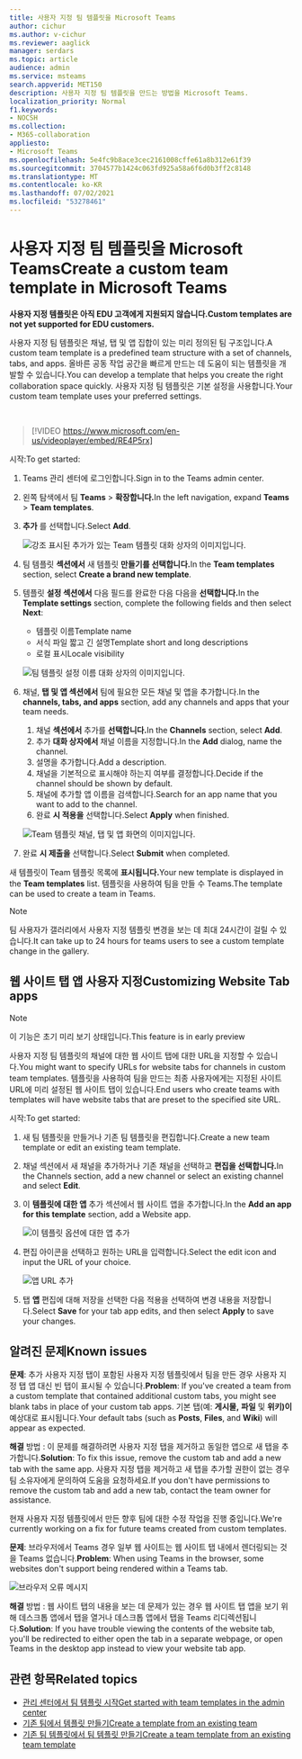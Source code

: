 ```yaml
---
title: 사용자 지정 팀 템플릿을 Microsoft Teams
author: cichur
ms.author: v-cichur
ms.reviewer: aaglick
manager: serdars
ms.topic: article
audience: admin
ms.service: msteams
search.appverid: MET150
description: 사용자 지정 팀 템플릿을 만드는 방법을 Microsoft Teams.
localization_priority: Normal
f1.keywords:
- NOCSH
ms.collection:
- M365-collaboration
appliesto:
- Microsoft Teams
ms.openlocfilehash: 5e4fc9b8ace3cec2161008cffe61a8b312e61f39
ms.sourcegitcommit: 3704577b1424c063fd925a58a6f6d0b3ff2c8148
ms.translationtype: MT
ms.contentlocale: ko-KR
ms.lasthandoff: 07/02/2021
ms.locfileid: "53278461"
---
```

# <a name="create-a-custom-team-template-in-microsoft-teams"></a><span data-ttu-id="e67a7-103">사용자 지정 팀 템플릿을 Microsoft Teams</span><span class="sxs-lookup"><span data-stu-id="e67a7-103">Create a custom team template in Microsoft Teams</span></span>

<span data-ttu-id="e67a7-104">**사용자 지정 템플릿은 아직 EDU 고객에게 지원되지 않습니다.**</span><span class="sxs-lookup"><span data-stu-id="e67a7-104">**Custom templates are not yet supported for EDU customers.**</span></span>

<span data-ttu-id="e67a7-105">사용자 지정 팀 템플릿은 채널, 탭 및 앱 집합이 있는 미리 정의된 팀 구조입니다.</span><span class="sxs-lookup"><span data-stu-id="e67a7-105">A custom team template is a predefined team structure with a set of channels, tabs, and apps.</span></span> <span data-ttu-id="e67a7-106">올바른 공동 작업 공간을 빠르게 만드는 데 도움이 되는 템플릿을 개발할 수 있습니다.</span><span class="sxs-lookup"><span data-stu-id="e67a7-106">You can develop a template that helps you create the right collaboration space quickly.</span></span> <span data-ttu-id="e67a7-107">사용자 지정 팀 템플릿은 기본 설정을 사용합니다.</span><span class="sxs-lookup"><span data-stu-id="e67a7-107">Your custom team template uses your preferred settings.</span></span>  

<br>

> [!VIDEO https://www.microsoft.com/en-us/videoplayer/embed/RE4P5rx]


<span data-ttu-id="e67a7-108">시작:</span><span class="sxs-lookup"><span data-stu-id="e67a7-108">To get started:</span></span>

1. <span data-ttu-id="e67a7-109">Teams 관리 센터에 로그인합니다.</span><span class="sxs-lookup"><span data-stu-id="e67a7-109">Sign in to the Teams admin center.</span></span>

2. <span data-ttu-id="e67a7-110">왼쪽 탐색에서 팀 **Teams**  >  **확장합니다.**</span><span class="sxs-lookup"><span data-stu-id="e67a7-110">In the left navigation, expand **Teams** > **Team templates**.</span></span>

3. <span data-ttu-id="e67a7-111">**추가** 를 선택합니다.</span><span class="sxs-lookup"><span data-stu-id="e67a7-111">Select **Add**.</span></span>

    ![강조 표시된 추가가 있는 Team 템플릿 대화 상자의 이미지입니다.](media/team-templates-new.png)

4. <span data-ttu-id="e67a7-113">팀 템플릿 **섹션에서** 새 템플릿 **만들기를 선택합니다.**</span><span class="sxs-lookup"><span data-stu-id="e67a7-113">In the **Team templates** section, select **Create a brand new template**.</span></span>

5. <span data-ttu-id="e67a7-114">템플릿 **설정 섹션에서** 다음 필드를 완료한 다음 다음을 **선택합니다.**</span><span class="sxs-lookup"><span data-stu-id="e67a7-114">In the **Template settings** section, complete the following fields and then select **Next**:</span></span>
    - <span data-ttu-id="e67a7-115">템플릿 이름</span><span class="sxs-lookup"><span data-stu-id="e67a7-115">Template name</span></span>
    - <span data-ttu-id="e67a7-116">서식 파일 짧고 긴 설명</span><span class="sxs-lookup"><span data-stu-id="e67a7-116">Template short and long descriptions</span></span>
    - <span data-ttu-id="e67a7-117">로컬 표시</span><span class="sxs-lookup"><span data-stu-id="e67a7-117">Locale visibility</span></span>  

    ![팀 템플릿 설정 이름 대화 상자의 이미지입니다.](media/template-add-a-name.png)

6. <span data-ttu-id="e67a7-119">채널, **탭 및 앱 섹션에서** 팀에 필요한 모든 채널 및 앱을 추가합니다.</span><span class="sxs-lookup"><span data-stu-id="e67a7-119">In the **channels, tabs, and apps** section, add any channels and apps that your team needs.</span></span>

    1. <span data-ttu-id="e67a7-120">채널 **섹션에서** 추가를 **선택합니다.**</span><span class="sxs-lookup"><span data-stu-id="e67a7-120">In the **Channels** section, select **Add**.</span></span>
    2. <span data-ttu-id="e67a7-121">추가 **대화 상자에서** 채널 이름을 지정합니다.</span><span class="sxs-lookup"><span data-stu-id="e67a7-121">In the **Add** dialog, name the channel.</span></span>
    3. <span data-ttu-id="e67a7-122">설명을 추가합니다.</span><span class="sxs-lookup"><span data-stu-id="e67a7-122">Add a description.</span></span>
    4. <span data-ttu-id="e67a7-123">채널을 기본적으로 표시해야 하는지 여부를 결정합니다.</span><span class="sxs-lookup"><span data-stu-id="e67a7-123">Decide if the channel should be shown by default.</span></span>
    5. <span data-ttu-id="e67a7-124">채널에 추가할 앱 이름을 검색합니다.</span><span class="sxs-lookup"><span data-stu-id="e67a7-124">Search for an app name that you want to add to the channel.</span></span>
    6. <span data-ttu-id="e67a7-125">완료 **시 적용을** 선택합니다.</span><span class="sxs-lookup"><span data-stu-id="e67a7-125">Select **Apply** when finished.</span></span>

    ![Team 템플릿 채널, 탭 및 앱 화면의 이미지입니다.](media/template-channels-tabs-apps.png)

8. <span data-ttu-id="e67a7-127">완료 **시 제출을** 선택합니다.</span><span class="sxs-lookup"><span data-stu-id="e67a7-127">Select **Submit** when completed.</span></span>

<span data-ttu-id="e67a7-128">새 템플릿이 Team 템플릿 목록에 **표시됩니다.**</span><span class="sxs-lookup"><span data-stu-id="e67a7-128">Your new template is displayed in the **Team templates** list.</span></span> <span data-ttu-id="e67a7-129">템플릿을 사용하여 팀을 만들 수 Teams.</span><span class="sxs-lookup"><span data-stu-id="e67a7-129">The template can be used to create a team in Teams.</span></span>

> [!Note]
> <span data-ttu-id="e67a7-130">팀 사용자가 갤러리에서 사용자 지정 템플릿 변경을 보는 데 최대 24시간이 걸릴 수 있습니다.</span><span class="sxs-lookup"><span data-stu-id="e67a7-130">It can take up to 24 hours for teams users to see a custom template change in the gallery.</span></span>

## <a name="customizing-website-tab-apps"></a><span data-ttu-id="e67a7-131">웹 사이트 탭 앱 사용자 지정</span><span class="sxs-lookup"><span data-stu-id="e67a7-131">Customizing Website Tab apps</span></span>

> [!Note]
> <span data-ttu-id="e67a7-132">이 기능은 초기 미리 보기 상태입니다.</span><span class="sxs-lookup"><span data-stu-id="e67a7-132">This feature is in early preview</span></span>

<span data-ttu-id="e67a7-133">사용자 지정 팀 템플릿의 채널에 대한 웹 사이트 탭에 대한 URL을 지정할 수 있습니다.</span><span class="sxs-lookup"><span data-stu-id="e67a7-133">You might want to specify URLs for website tabs for channels in custom team templates.</span></span> <span data-ttu-id="e67a7-134">템플릿을 사용하여 팀을 만드는 최종 사용자에게는 지정된 사이트 URL에 미리 설정된 웹 사이트 탭이 있습니다.</span><span class="sxs-lookup"><span data-stu-id="e67a7-134">End users who create teams with templates will have website tabs that are preset to the specified site URL.</span></span>

<span data-ttu-id="e67a7-135">시작:</span><span class="sxs-lookup"><span data-stu-id="e67a7-135">To get started:</span></span>

1. <span data-ttu-id="e67a7-136">새 팀 템플릿을 만들거나 기존 팀 템플릿을 편집합니다.</span><span class="sxs-lookup"><span data-stu-id="e67a7-136">Create a new team template or edit an existing team template.</span></span>

2. <span data-ttu-id="e67a7-137">채널 섹션에서 새 채널을 추가하거나 기존 채널을 선택하고 **편집을 선택합니다.**</span><span class="sxs-lookup"><span data-stu-id="e67a7-137">In the Channels section, add a new channel or select an existing channel and select **Edit**.</span></span>

3. <span data-ttu-id="e67a7-138">이 **템플릿에 대한 앱** 추가 섹션에서 웹 사이트 앱을 추가합니다.</span><span class="sxs-lookup"><span data-stu-id="e67a7-138">In the **Add an app for this template** section, add a Website app.</span></span>

    ![이 템플릿 옵션에 대한 앱 추가](media/add-an-app-template.png)

4. <span data-ttu-id="e67a7-140">편집 아이콘을 선택하고 원하는 URL을 입력합니다.</span><span class="sxs-lookup"><span data-stu-id="e67a7-140">Select the edit icon and input the URL of your choice.</span></span>

    ![앱 URL 추가](media/add-url-app-template.png)

5. <span data-ttu-id="e67a7-142">탭 **앱** 편집에 대해 저장을  선택한 다음 적용을 선택하여 변경 내용을 저장합니다.</span><span class="sxs-lookup"><span data-stu-id="e67a7-142">Select **Save** for your tab app edits, and then select **Apply** to save your changes.</span></span>

## <a name="known-issues"></a><span data-ttu-id="e67a7-143">알려진 문제</span><span class="sxs-lookup"><span data-stu-id="e67a7-143">Known issues</span></span>

<span data-ttu-id="e67a7-144">**문제**: 추가 사용자 지정 탭이 포함된 사용자 지정 템플릿에서 팀을 만든 경우 사용자 지정 탭 앱 대신 빈 탭이 표시될 수 있습니다.</span><span class="sxs-lookup"><span data-stu-id="e67a7-144">**Problem**: If you've created a team from a custom template that contained additional custom tabs, you might see blank tabs in place of your custom tab apps.</span></span> <span data-ttu-id="e67a7-145">기본 탭(예: **게시물,** **파일** 및 **위키)이** 예상대로 표시됩니다.</span><span class="sxs-lookup"><span data-stu-id="e67a7-145">Your default tabs (such as **Posts**, **Files**, and **Wiki**) will appear as expected.</span></span>

<span data-ttu-id="e67a7-146">**해결** 방법 : 이 문제를 해결하려면 사용자 지정 탭을 제거하고 동일한 앱으로 새 탭을 추가합니다.</span><span class="sxs-lookup"><span data-stu-id="e67a7-146">**Solution**: To fix this issue, remove the custom tab and add a new tab with the same app.</span></span> <span data-ttu-id="e67a7-147">사용자 지정 탭을 제거하고 새 탭을 추가할 권한이 없는 경우 팀 소유자에게 문의하여 도움을 요청하세요.</span><span class="sxs-lookup"><span data-stu-id="e67a7-147">If you don't have permissions to remove the custom tab and add a new tab, contact the team owner for assistance.</span></span>

<span data-ttu-id="e67a7-148">현재 사용자 지정 템플릿에서 만든 향후 팀에 대한 수정 작업을 진행 중입니다.</span><span class="sxs-lookup"><span data-stu-id="e67a7-148">We're currently working on a fix for future teams created from custom templates.</span></span>

<span data-ttu-id="e67a7-149">**문제**: 브라우저에서 Teams 경우 일부 웹 사이트는 웹 사이트 탭 내에서 렌더링되는 것을 Teams 없습니다.</span><span class="sxs-lookup"><span data-stu-id="e67a7-149">**Problem**: When using Teams in the browser, some websites don't support being rendered within a Teams tab.</span></span>

![브라우저 오류 메시지](media/browser-error-message.png)

<span data-ttu-id="e67a7-151">**해결** 방법 : 웹 사이트 탭의 내용을 보는 데 문제가 있는 경우 웹 사이트 탭 앱을 보기 위해 데스크톱 앱에서 탭을 열거나 데스크톱 앱에서 탭을 Teams 리디렉션됩니다.</span><span class="sxs-lookup"><span data-stu-id="e67a7-151">**Solution**: If you have trouble viewing the contents of the website tab, you'll be redirected to either open the tab in a separate webpage, or open Teams in the desktop app instead to view your website tab app.</span></span>

## <a name="related-topics"></a><span data-ttu-id="e67a7-152">관련 항목</span><span class="sxs-lookup"><span data-stu-id="e67a7-152">Related topics</span></span>

- [<span data-ttu-id="e67a7-153">관리 센터에서 팀 템플릿 시작</span><span class="sxs-lookup"><span data-stu-id="e67a7-153">Get started with team templates in the admin center</span></span>](get-started-with-teams-templates-in-the-admin-console.md)
- [<span data-ttu-id="e67a7-154">기존 팀에서 템플릿 만들기</span><span class="sxs-lookup"><span data-stu-id="e67a7-154">Create a template from an existing team</span></span>](create-template-from-existing-team.md)
- [<span data-ttu-id="e67a7-155">기존 팀 템플릿에서 팀 템플릿 만들기</span><span class="sxs-lookup"><span data-stu-id="e67a7-155">Create a team template from an existing team template</span></span>](create-template-from-existing-template.md)
